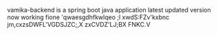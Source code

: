 vamika-backend is a spring boot java application
latest updated version
now working fione
'qwaesgdhfkwlqeo  ;l
xwdS:FZv'kxbnc jm,cxzsDWFL'VGDSJZC;,X
zxCVDZ'LJ;BX FNKC.V

